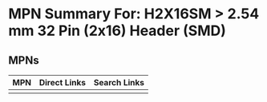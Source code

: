 



# MPN Summary For: H2X16SM > 2.54 mm 32 Pin (2x16) Header (SMD)

## MPNs
  

|MPN|Direct Links|Search Links|
| :--- | :--- | :--- |
||||
